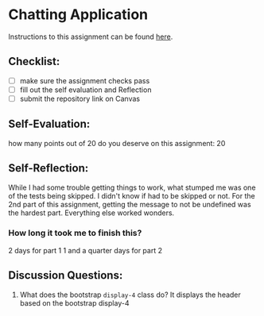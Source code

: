 Chatting Application
=====================
Instructions to this assignment can be found [here](https://it3049c.github.io/coursework/labs/chatting-app).

## Checklist:
- [ ] make sure the assignment checks pass
- [ ] fill out the self evaluation and Reflection
- [ ] submit the repository link on Canvas

## Self-Evaluation:

how many points out of 20 do you deserve on this assignment: 20

## Self-Reflection:
<!-- Write your self-reflection under this line -->
While I had some trouble getting things to work, what stumped me was one of the tests being skipped. I didn't know if had to be skipped or not. 
For the 2nd part of this assignment, getting the message to not be undefined was the hardest part. Everything else worked wonders.
### How long it took me to finish this?
2 days for part 1
1 and a quarter days for part 2

## Discussion Questions:
1. What does the bootstrap `display-4` class do? It displays the header based on the bootstrap display-4
